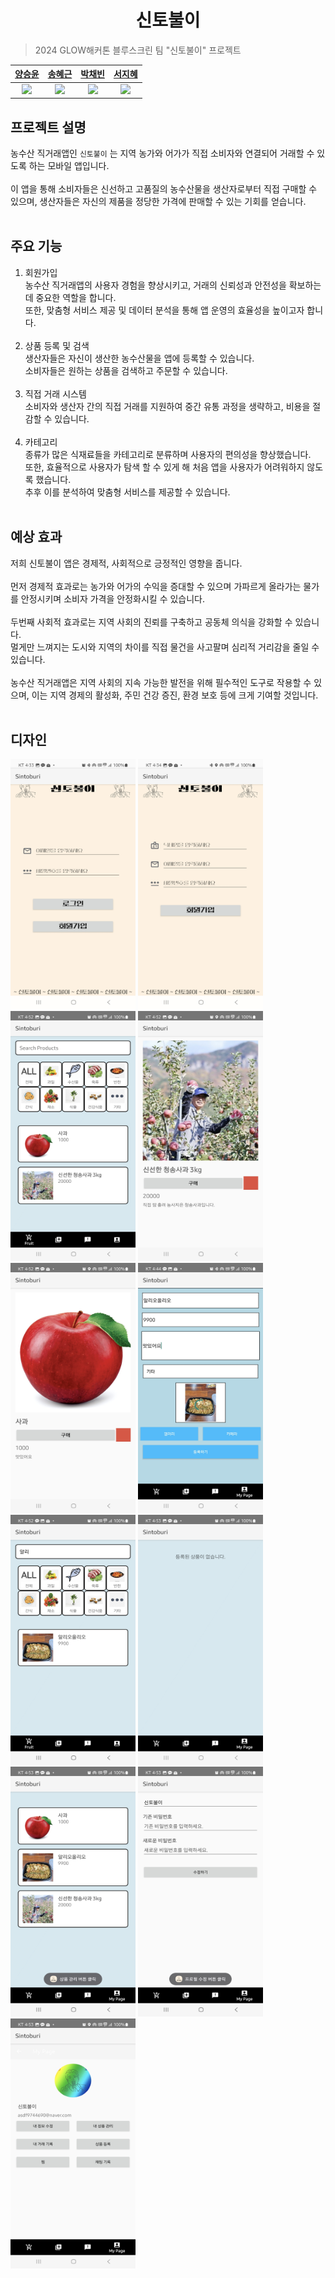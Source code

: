 <div align="center">

# 신토불이

</div>

> 2024 GLOW해커톤 블루스크린 팀 "신토불이" 프로젝트

|[양승윤](https://github.com/Yangsyoon)|[송혜근](https://github.com/geunhye1111)|[박채빈](https://github.com/looksambrook)|[서지혜](https://github.com/swisdom784)|
|:---:|:---:|:---:|:---:|
|<img src="https://github.com/Yangsyoon.png" width="100px">|<img src="https://github.com/geunhye1111.png" width="100px">|<img src="https://github.com/looksambrook.png" width="100px">|<img src="https://github.com/swisdom784.png" width="100px">|


## 프로젝트 설명
농수산 직거래앱인 `신토불이` 는 지역 농가와 어가가 직접 소비자와 연결되어 거래할 수 있도록 하는 모바일 앱입니다. <br/><br/>
이 앱을 통해 소비자들은 신선하고 고품질의 농수산물을 생산자로부터 직접 구매할 수 있으며, 생산자들은 자신의 제품을 정당한 가격에 판매할 수 있는 기회를 얻습니다. <br/><br/>

## 주요 기능
1) 회원가입<br/>
    농수산 직거래앱의 사용자 경험을 향상시키고, 거래의 신뢰성과 안전성을 확보하는 데 중요한 역할을 합니다. <br/>
    또한, 맞춤형 서비스 제공 및 데이터 분석을 통해 앱 운영의 효율성을 높이고자 합니다.<br/><br/>
2) 상품 등록 및 검색<br/>
    생산자들은 자신이 생산한 농수산물을 앱에 등록할 수 있습니다. <br/>
    소비자들은 원하는 상품을 검색하고 주문할 수 있습니다.<br/><br/>
3) 직접 거래 시스템<br/>
    소비자와 생산자 간의 직접 거래를 지원하여 중간 유통 과정을 생략하고, 비용을 절감할 수 있습니다.<br/><br/>
4) 카테고리<br/>
    종류가 많은 식재료들을 카테고리로 분류하며 사용자의 편의성을 향상했습니다. <br/>
    또한, 효율적으로 사용자가 탐색 할 수 있게 해 처음 앱을 사용자가 어려워하지 않도록 했습니다. <br/>
    추후 이를 분석하여 맞춤형 서비스를 제공할 수 있습니다.<br/><br/>


## 예상 효과
저희 신토불이 앱은 경제적, 사회적으로 긍정적인 영향을 줍니다.<br/><br/>
먼저 경제적 효과로는 농가와 어가의 수익을 증대할 수 있으며 가파르게 올라가는 물가를 안정시키며 소비자 가격을 안정화시킬 수 있습니다.<br/><br/>
두번째 사회적 효과로는  지역 사회의 진뢰를 구축하고 공동체 의식을 강화할 수 있습니다. <br/>
멀게만 느껴지는 도시와 지역의 차이를 직접 물건을 사고팔며 심리적 거리감을 줄일 수 있습니다.<br/><br/>
농수산 직거래앱은 지역 사회의 지속 가능한 발전을 위해 필수적인 도구로 작용할 수 있으며, 이는 지역 경제의 활성화, 주민 건강 증진, 환경 보호 등에 크게 기여할 것입니다.
<br/><br/>


## 디자인
<img src = "./img/img1.jpg" width="200" height="400"/>
<img src = "./img/img2.jpg" width="200" height="400"/>
<img src = "./img/img3.jpg" width="200" height="400"/>
<img src = "./img/img4.jpg" width="200" height="400"/>

<img src = "./img/img5.jpg" width="200" height="400"/>
<img src = "./img/img6.jpg" width="200" height="400"/>
<img src = "./img/img7.jpg" width="200" height="400"/>
<img src = "./img/img8.jpg" width="200" height="400"/>
<img src = "./img/img9.jpg" width="200" height="400"/>
<img src = "./img/img10.jpg" width="200" height="400"/>
<img src = "./img/img11.jpg" width="200" height="400"/>
<br/><br/>